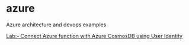 # azure
Azure architecture and devops examples

<a href="https://github.com/ImaginCloud/azure/tree/main/01.Function_Cosmosdb_using_UserIdentity#-lab--connect-azure-function-with-azure-cosmosdb-using-user-identity-" >Lab:- Connect Azure function with Azure CosmosDB using User Identity</a>

